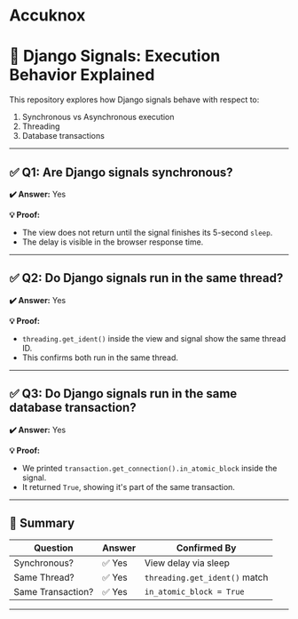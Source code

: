 # Accuknox
# 🔧 Django Signals: Execution Behavior Explained

This repository explores how Django signals behave with respect to:

1. Synchronous vs Asynchronous execution  
2. Threading  
3. Database transactions  

---

## ✅ Q1: Are Django signals synchronous?

**✔️ Answer:** Yes

**💡 Proof:**
- The view does not return until the signal finishes its 5-second `sleep`.
- The delay is visible in the browser response time.

---

## ✅ Q2: Do Django signals run in the same thread?

**✔️ Answer:** Yes

**💡 Proof:**
- `threading.get_ident()` inside the view and signal show the same thread ID.
- This confirms both run in the same thread.


---

## ✅ Q3: Do Django signals run in the same database transaction?

**✔️ Answer:** Yes

**💡 Proof:**
- We printed `transaction.get_connection().in_atomic_block` inside the signal.
- It returned `True`, showing it's part of the same transaction.

---

## 🔎 Summary

| Question          | Answer  | Confirmed By |
|-------------------|---------|---------------|
| Synchronous?      | ✅ Yes | View delay via sleep |
| Same Thread?      | ✅ Yes | `threading.get_ident()` match |
| Same Transaction? | ✅ Yes | `in_atomic_block = True` |

---
